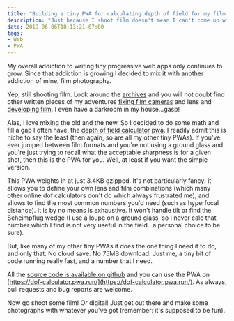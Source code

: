 ```yaml
---
title: "Building a tiny PWA for calculating depth of field for my film cameras"
description: "Just because I shoot film doesn't mean I can't come up with another tiny progressive web app to help."
date: 2019-06-06T18:13:21-07:00
tags:
- Web
- PWA
---
```


My overall addiction to writing tiny progressive web apps only continues to grow. Since that addiction is growing I decided to mix it with another addiction of mine, film photography.

Yep, still shooting film. Look around the [archives](/chronicle/) and you will not doubt find other written pieces of my adventures [fixing film cameras](/chronicle/2019/04/22/repairing-a-busted-copal-0-aperture-and-custom-printing-a-lens-board/) and lens and [developing film](/chronicle/2019/04/08/developing-4x5-kodak-super-xx-film-pack-with-an-sp-445/). I even have a darkroom in my house...gasp!

Alas, I love mixing the old and the new. So I decided to do some math and fill a gap I often have, the [depth of field calculator pwa](https://dof-calculator.pwa.run/). I readily admit this is niche to say the least (then again, so are all my other tiny PWAs). If you've ever jumped between film formats and you're not using a ground glass and you're just trying to recall what the acceptable sharpness is for a given shot, then this is the PWA for you. Well, at least if you want the simple version.

This PWA weights in at just 3.4KB gzipped. It's not particularly fancy; it allows you to define your own lens and film combinations (which many other online dof calculators don't do which always frustrated me), and allows to find the most common numbers you'd need (such as hyperfocal distance). It is by no means is exhaustive. It won't handle tilt or find the Scheimpflug wedge (I use a loupe on a ground glass, so I never calc that number which I find is not very useful in the field...a personal choice to be sure).

But, like many of my other tiny PWAs it does the one thing I need it to do, and only that. No cloud save. No 75MB download. Just me, a tiny bit of code running really fast, and a number that I need.

All the [source code is available on github](https://github.com/justinribeiro/dof-calculator-pwa) and you can use the PWA on [https://dof-calculator.pwa.run/](https://dof-calculator.pwa.run/). As always, pull requests and bug reports are welcome.

Now go shoot some film! Or digital! Just get out there and make some photographs with whatever you've got (remember: it's supposed to be fun).
